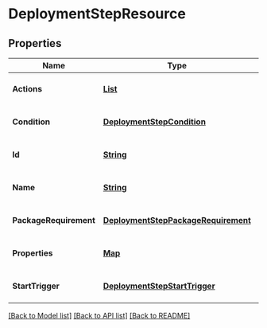 # DeploymentStepResource
## Properties

Name | Type | Description | Notes
------------ | ------------- | ------------- | -------------
**Actions** | [**List**](DeploymentActionResource.md) |  | [optional] [default to null]
**Condition** | [**DeploymentStepCondition**](DeploymentStepCondition.md) |  | [optional] [default to null]
**Id** | [**String**](string.md) |  | [optional] [default to null]
**Name** | [**String**](string.md) |  | [optional] [default to null]
**PackageRequirement** | [**DeploymentStepPackageRequirement**](DeploymentStepPackageRequirement.md) |  | [optional] [default to null]
**Properties** | [**Map**](PropertyValueResource.md) |  | [optional] [default to null]
**StartTrigger** | [**DeploymentStepStartTrigger**](DeploymentStepStartTrigger.md) |  | [optional] [default to null]

[[Back to Model list]](../README.md#documentation-for-models) [[Back to API list]](../README.md#documentation-for-api-endpoints) [[Back to README]](../README.md)

